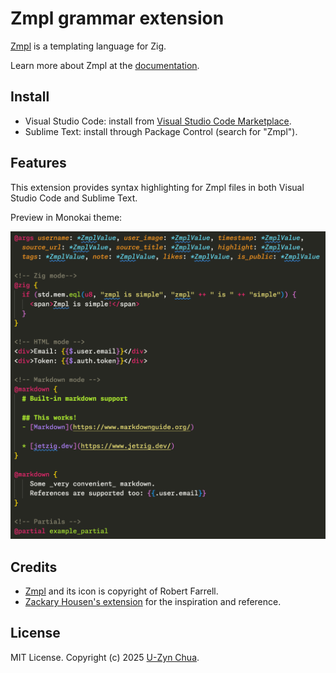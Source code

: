# Zmpl grammar extension

[Zmpl](https://github.com/jetzig-framework/zmpl) is a templating language for Zig.

Learn more about Zmpl at the [documentation](https://www.jetzig.dev/documentation/sections/zmpl/introduction).

## Install

- Visual Studio Code: install from [Visual Studio Code Marketplace](https://marketplace.visualstudio.com/items?itemName=uzyn.zmpl).
- Sublime Text: install through Package Control (search for "Zmpl").

## Features

This extension provides syntax highlighting for Zmpl files in both Visual Studio Code and Sublime Text.

Preview in Monokai theme:

![Syntax highlighting in Monokai theme](https://raw.githubusercontent.com/uzyn/zmpl-grammar/refs/heads/main/public/preview.png)


## Credits

* [Zmpl](https://github.com/jetzig-framework/zmpl) and its icon is copyright of Robert Farrell.
* [Zackary Housen's extension](https://github.com/z1fire/zmpl-syntax-highlighting-vscode) for the inspiration and reference.

## License

MIT License. Copyright (c) 2025 [U-Zyn Chua](https://uzyn.com).
